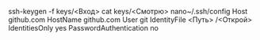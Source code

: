 ssh-keygen -f keys/<Вход>
cat keys/<Смотрю>
nano~/.ssh/config
Host github.com
HostName github.com
User git
IdentityFile <Путь> /<Открой>
IdentitiesOnly yes
PasswordAuthentication no

